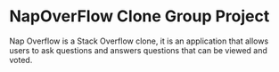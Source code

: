 # NapOverFlow Clone Group Project

Nap Overflow is a Stack Overflow clone, it is an application that allows users to ask questions and answers questions that can be viewed and voted.
